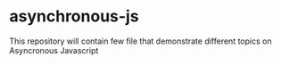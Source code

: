 # asynchronous-js
This repository will contain few file that demonstrate different topics on Asyncronous Javascript
